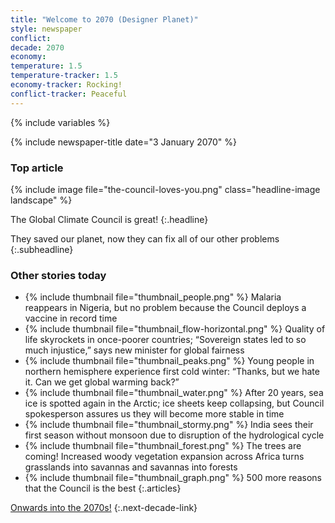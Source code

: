 ```yaml
---
title: "Welcome to 2070 (Designer Planet)"
style: newspaper
conflict: 
decade: 2070
economy: 
temperature: 1.5
temperature-tracker: 1.5
economy-tracker: Rocking!
conflict-tracker: Peaceful
---
```


{% include variables %}

{% include newspaper-title date="3 January 2070" %}

### Top article

{% include image file="the-council-loves-you.png" class="headline-image landscape" %}

The Global Climate Council is great!
{:.headline}

They saved our planet, now they can fix all of our other problems
{:.subheadline}

### Other stories today

- {% include thumbnail file="thumbnail_people.png" %} Malaria reappears in Nigeria, but no problem because the Council deploys a vaccine in record time
- {% include thumbnail file="thumbnail_flow-horizontal.png" %} Quality of life skyrockets in once-poorer countries; “Sovereign states led to so much injustice,” says new minister for global fairness
- {% include thumbnail file="thumbnail_peaks.png" %} Young people in northern hemisphere experience first cold winter: “Thanks, but we hate it. Can we get global warming back?”
- {% include thumbnail file="thumbnail_water.png" %} After 20&nbsp;years, sea ice is spotted again in the Arctic; ice sheets keep collapsing, but Council spokesperson assures us they will become more stable in time
- {% include thumbnail file="thumbnail_stormy.png" %} India sees their first season without monsoon due to disruption of the hydrological cycle
- {% include thumbnail file="thumbnail_forest.png" %} The trees are coming! Increased woody vegetation expansion across Africa turns grasslands into savannas and savannas into forests
- {% include thumbnail file="thumbnail_graph.png" %} 500 more reasons that the Council is the best
{:.articles}

[Onwards into the 2070s!](chapter_miscalculation.html)
{:.next-decade-link}
